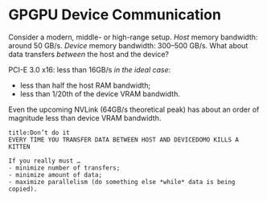 # GPGPU Device Communication
Consider a modern, middle- or high-range setup.
*Host* memory bandwidth: around 50 GB/s.
*Device* memory bandwidth: 300–500 GB/s.
What about data transfers *between* the host and the device?

PCI-E 3.0 x16: less than 16GB/s *in the ideal case*:

- less than half the host RAM bandwidth;
- less than 1/20th of the device VRAM bandwidth.

Even the upcoming NVLink (64GB/s theoretical peak) has about an order of magnitude less than device VRAM bandwidth.

```ad-attention
title:Don’t do it
EVERY TIME YOU TRANSFER DATA BETWEEN HOST AND DEVICEDOMO KILLS A KITTEN

If you really must …
- minimize number of transfers;
- minimize amount of data;
- maximize parallelism (do something else *while* data is being copied).
```
